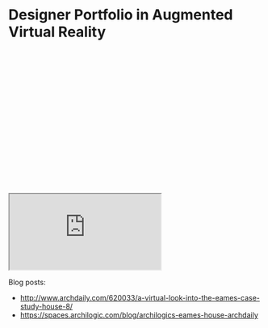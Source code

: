 # Designer Portfolio in Augmented Virtual Reality

<div class="keep-iframe-ratio">
  <svg viewBox="0 0 16 9" xmlns="http://www.w3.org/2000/svg"></svg>
  <iframe src="https://spaces.archilogic.com/model/archilogic/5v6lsto4?modelResourceId=d88df71c-fcbe-473a-8508-9b68fe1176a3&autostart=0&mode=view"></iframe>
</div>

Blog posts:

* http://www.archdaily.com/620033/a-virtual-look-into-the-eames-case-study-house-8/
* https://spaces.archilogic.com/blog/archilogics-eames-house-archdaily